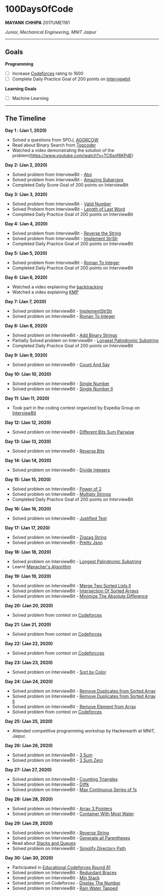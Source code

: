 # 100DaysOfCode

**MAYANK CHHIPA**
2017UME1161

*Junior, Mechanical Engineering, MNIT Jaipur*

---

## Goals

**Programming**
- [ ] Increase [Codeforces](https://codeforces.com/profile/MAYANKSAMARIYA99) rating to 1600
- [ ] Complete Daily Practice Goal of 200 points on [Interviewbit](https://www.interviewbit.com/profile/mgroovyank)

**Learning Goals**
- [ ] Machine Learning

---

## The Timeline	

**Day 1 : (Jan 1, 2020)**

- Solved a questions from SPOJ, [AGGRCOW](https://www.spoj.com/problems/AGGRCOW/)
- Read about Binary Search from [Topcoder](https://www.topcoder.com/community/competitive-programming/tutorials/binary-search)
- Watched a video demonstrating the solution of the problem(https://www.youtube.com/watch?v=TC6snf6KPdE)

**Day 2: (Jan 2, 2020)**

- Solved problem from InterviewBit - [Atoi](https://www.interviewbit.com/problems/atoi/)
- Solved problem from InterviewBit - [Amazing Subarrays](https://www.interviewbit.com/problems/amazing-subarrays/)
- Completed Daily Score Goal of 200 points on InterviewBit

**Day 3: (Jan 3, 2020)**

- Solved problem from InterviewBit - [Valid Number](https://www.interviewbit.com/problems/valid-number/)
- Solved Problem from InterviewBit - [Length of Last Word](https://www.interviewbit.com/problems/length-of-last-word/)
- Completed Daily Practice Goal of 200 points on InterviewBit

**Day 4: (Jan 4, 2020)**

- Solved problem from InterviewBit - [Reverse the String](https://www.interviewbit.com/problems/reverse-the-string/)
- Solved problem from InterviewBit - [Implement StrStr](https://www.interviewbit.com/problems/implement-strstr/)
- Completed Daily Practice Goal of 200 points on InterviewBit

**Day 5: (Jan 5, 2020)**

- Solved problem from InterviewBit - [Roman To Integer](https://www.interviewbit.com/problems/roman-to-integer/)
- Completed Daily Practice Goal of 200 points on InterviewBit

**Day 6: (Jan 6, 2020)**

- Watched a video explaining the [backtracking](https://www.youtube.com/watch?v=DKCbsiDBN6c)
- Watched a video explaining [KMP](https://www.youtube.com/watch?v=GTJr8OvyEVQ&t=448s)

**Day 7: (Jan 7, 2020)**

- Solved problem on InterviewBit - [ImplementStrStr](https://www.interviewbit.com/problems/implement-strstr/)
- Solved problem on InterviewBit - [Roman To Integer](https://www.interviewbit.com/problems/integer-to-roman/)

**Day 8: (Jan 8, 2020)**

- Solved problem on InterviewBit - [Add Binary Strings](https://www.interviewbit.com/problems/add-binary-strings/)
- Partially Solved problem on InterviewBit - [Longest Palindromic Substring](https://www.interviewbit.com/problems/longest-palindromic-substring/)
- Completed Daily Practice Goal of 200 points on InterviewBit

**Day 9: (Jan 9, 2020)**
- Solved problem on InterviewBit - [Count And Say](https://www.interviewbit.com/problems/count-and-say/)

**Day 10: (Jan 10, 2020)**
- Solved problem on InterviewBit - [Single Number](https://www.interviewbit.com/problems/single-number/)
- Solved problem on InterviewBit - [Single Number II](https://www.interviewbit.com/problems/single-number-ii/)

**Day 11: (Jan 11, 2020)**
- Took part in the coding contest organized by Expedia Group on [InterviewBit](https://www.interviewbit.com/test/f33e1a739a/)

**Day 12: (Jan 12, 2020)**
- Solved problem on InterviewBit - [Different Bits Sum Pairwise](https://www.interviewbit.com/problems/different-bits-sum-pairwise/)

**Day 13: (Jan 13, 2020)**
- Solved problem on InterviewBit - [Reverse Bits](https://www.interviewbit.com/problems/reverse-bits/)

**Day 14: (Jan 14, 2020)**
- Solved problem on InterviewBit - [Divide Integers](https://www.interviewbit.com/problems/divide-integers/)

**Day 15: (Jan 15, 2020)**
- Solved problem on InterviewBit - [Power of 2](https://www.interviewbit.com/problems/power-of-2/)
- Solved problem on InterviewBit - [Multiply Strings](https://www.interviewbit.com/problems/multiply-strings/)
- Completed Daily Practice Goal of 200 points on InterviewBit

**Day 16: (Jan 16, 2020)**
- Solved problem on InterviewBit - [Justified Text](https://www.interviewbit.com/problems/justified-text/)

**Day 17: (Jan 17, 2020)**
- Solved problem on InterviewBit - [Zigzag String](https://www.interviewbit.com/problems/zigzag-string/)
- Solved problem on InterviewBit - [Pretty Json](https://www.interviewbit.com/problems/pretty-json/)

**Day 18: (Jan 18, 2020)**
- Solved problem on InterviewBit - [Longest Palindromic Substring](https://www.interviewbit.com/problems/longest-palindromic-substring/)
- Learnt [Manacher's Algorithm](https://www.youtube.com/watch?v=V-sEwsca1ak)

**Day 19: (Jan 19, 2020)**
- Solved problem on InterviewBit - [Merge Two Sorted Lists II](https://www.interviewbit.com/problems/merge-two-sorted-lists-ii/)
- Solved problem on InterviewBit - [Intersection Of Sorted Arrays](https://www.interviewbit.com/problems/intersection-of-sorted-arrays/)
- Solved problem on InterviewBit - [Minimize The Absolute Difference](https://www.interviewbit.com/problems/minimize-the-absolute-difference/)

**Day 20: (Jan 20, 2020)**
- Solved problem from contest on [Codeforces](https://codeforces.com/contest/1293)

**Day 21: (Jan 21, 2020)**
- Solved problem from contest on [Codeforces](https://codeforces.com/contest/1293)

**Day 22: (Jan 22, 2020)**
- Solved problem from contest on [Codeforcces](https://codeforces.com/contest/1293)

**Day 23: (Jan 23, 2020)**
- Solved problem on InterviewBit - [Sort by Color](https://www.interviewbit.com/problems/sort-by-color/)

**Day 24: (Jan 24, 2020)**
- Solved problem on InterviewBit - [Remove Duplicates from Sorted Array](https://www.interviewbit.com/problems/remove-duplicates-from-sorted-array/)
- Solved problem on InterviewBit - [Remove Duplicates from Sorted Array II](https://www.interviewbit.com/problems/remove-duplicates-from-sorted-array-ii/)
- Solved problem on InterviewBit - [Remove Element from Array](https://www.interviewbit.com/problems/remove-element-from-array/)
- Solved problem from contest on [Codeforces](https://codeforces.com/contest/1293)

**Day 25: (Jan 25, 2020)**
- Attended competitive programming workshop by Hackerearth at MNIT, Jaipur.

**Day 26: (Jan 26, 2020)**
- Solved problem on InterviewBit - [3 Sum](https://www.interviewbit.com/problems/3-sum/)
- Solved problem on InterviewBit - [3 Sum Zero](https://www.interviewbit.com/problems/3-sum-zero/)

**Day 27: (Jan 27, 2020)**
- Solved problem on InterviewBit - [Counting Triangles](https://www.interviewbit.com/problems/counting-triangles/)
- Solved problem on InterviewBit - [Diffk](https://www.interviewbit.com/problems/diffk/)
- Solved problem on InterviewBit - [Max Continuous Series of 1s](https://www.interviewbit.com/problems/max-continuous-series-of-1s/)

**Day 28: (Jan 28, 2020)**
- Solved problem on InterviewBit - [Array 3 Pointers](https://www.interviewbit.com/problems/array-3-pointers/)
- Solved problem on InterviewBit - [Container With Most Water](https://www.interviewbit.com/problems/container-with-most-water/)

**Day 29: (Jan 29, 2020)**
- Solved problem on InterviewBit - [Reverse String](https://www.interviewbit.com/problems/reverse-string/)
- Solved problem on InterviewBit - [Generate all Parentheses](https://www.interviewbit.com/problems/generate-all-parentheses/)
- Read about [Stacks and Queues](https://www.interviewbit.com/courses/programming/topics/stacks-and-queues/)
- Solved problem on InterviewBit - [Simplify Directory Path](https://www.interviewbit.com/problems/simplify-directory-path/)

**Day 30: (Jan 30, 2020)**
- Participated in [Educational Codeforces Round 81](http://codeforces.com/contest/1295)
- Solved problem on InterviewBit - [Redundant Braces](https://www.interviewbit.com/problems/redundant-braces/)
- Solved problem on InterviewBit - [Min Stack](https://www.interviewbit.com/problems/min-stack/)
- Solved problem on Codeforces - [Display The Number](https://codeforces.com/contest/1295/problem/A)
- Solved problem on InterviewBit - [Rain Water Tapped](https://www.interviewbit.com/problems/rain-water-trapped/)

